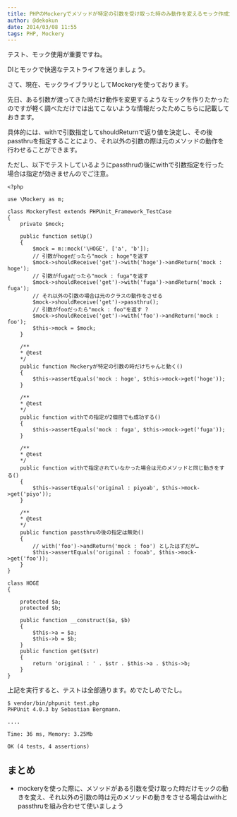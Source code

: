 ```yaml
---
title: PHPのMockeryでメソッドが特定の引数を受け取った時のみ動作を変えるモック作成方法
author: @dekokun
date: 2014/03/08 11:55
tags: PHP, Mockery
---
```


テスト、モック使用が重要ですね。

DIとモックで快適なテストライフを送りましょう。

さて、現在、モックライブラリとしてMockeryを使っております。

先日、ある引数が渡ってきた時だけ動作を変更するようなモックを作りたかったのですが軽く調べただけでは出てこないような情報だったためこちらに記載しておきます。

具体的には、withで引数指定してshouldReturnで返り値を決定し、その後passthruを指定することにより、それ以外の引数の際は元のメソッドの動作を行わせることができます。

ただし、以下でテストしているようにpassthruの後にwithで引数指定を行った場合は指定が効きませんのでご注意。

    <?php
     
    use \Mockery as m;
     
    class MockeryTest extends PHPUnit_Framework_TestCase
    {
        private $mock;

        public function setUp()
        {
            $mock = m::mock('\HOGE', ['a', 'b']);
            // 引数がhogeだったら"mock : hoge"を返す
            $mock->shouldReceive('get')->with('hoge')->andReturn('mock : hoge');
            // 引数がfugaだったら"mock : fuga"を返す
            $mock->shouldReceive('get')->with('fuga')->andReturn('mock : fuga');
            // それ以外の引数の場合は元のクラスの動作をさせる
            $mock->shouldReceive('get')->passthru();
            // 引数がfooだったら"mock : foo"を返す ?
            $mock->shouldReceive('get')->with('foo')->andReturn('mock : foo');
            $this->mock = $mock;
        }

        /**
        * @test
        */
        public function Mockeryが特定の引数の時だけちゃんと動く()
        {
            $this->assertEquals('mock : hoge', $this->mock->get('hoge'));
        }

        /**
        * @test
        */
        public function withでの指定が2個目でも成功する()
        {
            $this->assertEquals('mock : fuga', $this->mock->get('fuga'));
        }

        /**
        * @test
        */
        public function withで指定されていなかった場合は元のメソッドと同じ動きをする()
        {
            $this->assertEquals('original : piyoab', $this->mock->get('piyo'));
        }

        /**
        * @test
        */
        public function passthruの後の指定は無効()
        {
            // with('foo')->andReturn('mock : foo') としたはずだが…
            $this->assertEquals('original : fooab', $this->mock->get('foo'));
        }
    }
         
    class HOGE
    {
         
        protected $a;
        protected $b;
         
        public function __construct($a, $b)
        {
            $this->a = $a;
            $this->b = $b;
        }
        public function get($str)
        {
            return 'original : ' . $str . $this->a . $this->b;
        }
    }



上記を実行すると、テストは全部通ります。めでたしめでたし。

    $ vendor/bin/phpunit test.php
    PHPUnit 4.0.3 by Sebastian Bergmann.

    ....

    Time: 36 ms, Memory: 3.25Mb

    OK (4 tests, 4 assertions)

## まとめ

* mockeryを使った際に、メソッドがある引数を受け取った時だけモックの動きを変え、それ以外の引数の時は元のメソッドの動きをさせる場合はwithとpassthruを組み合わせて使いましょう

